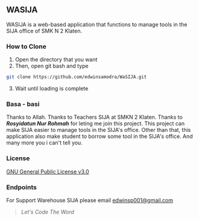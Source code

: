 ## WASIJA
WASIJA is a web-based application that functions to manage tools in the SIJA office of SMK N 2 Klaten.

### How to Clone
1. Open the directory that you want
2. Then, open git bash and type
```bash
git clone https://github.com/edwinsamodra/WaSIJA.git
```
3. Wait until loading is complete

### Basa - basi
Thanks to Allah. Thanks to Teachers SIJA at SMKN 2 Klaten. Thanks to ***Rosyidatun Nur Rohmah*** for leting me join this project. This project can make SIJA easier to manage tools in the SIJA's office. Other than that, this application also make student to borrow some tool in the SIJA's office. And many more you i can't tell you.

### License
[GNU General Public License v3.0](https://www.gnu.org/licenses/gpl-3.0.html)

### Endpoints
For Support Warehouse SIJA please email edwinsp001@gmail.com
> *Let's Code The Word*
